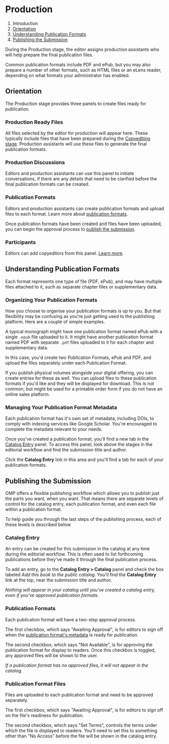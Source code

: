 # Production

1. Introduction
2. [Orientation](production#orientation)
3. [Understanding Publication Formats](production#understanding-publication-formats)
3. [Publishing the Submission](production#publish)

During the Production stage, the editor assigns production assistants who will help prepare the final publication files.

Common publication formats include PDF and ePub, but you may also prepare a number of other formats, such as HTML files or an eLens reader, depending on what formats your administrator has enabled.

## <a name="orientation"></a>Orientation

The Production stage provides three panels to create files ready for publication.

### <a name="production-ready"></a>Production Ready Files

All files selected by the editor for production will appear here. These typically include files that have been prepared during the [Copyediting stage](copyediting). Production assistants will use these files to generate the final publication formats.

### <a name="production-discussions"></a>Production Discussions

Editors and production assistants can use this panel to initiate conversations, if there are any details that need to be clarified before the final publication formats can be created.

### <a name="publication-formats"></a>Publication Formats

Editors and production assistants can create publication formats and upload files to each format. Learn more about [publication formats](production#understanding-publication-formats).

Once publication formats have been created and files have been uploaded, you can begin the approval process to [publish the submission](production#publish).

### <a name="participants"></a>Participants

Editors can add copyeditors from this panel. [Learn more](../editorial-workflow#participants).

## <a name="understanding-publication-formats"></a>Understanding Publication Formats

Each format represents one type of file (PDF, ePub), and may have multiple files attached to it, such as separate chapter files or supplementary data.

### Organizing Your Publication Formats

How you choose to organise your publication formats is up to you. But that flexibility may be confusing as you're just getting used to the publishing platform. Here are a couple of simple examples.

A typical monograph might have one publication format named ePub with a single `.epub` file uploaded to it. It might have another publication format named PDF with separate `.pdf` files uploaded to it for each chapter and supplementary data.

In this case, you'd create two Publication Formats, ePub and PDF, and upload the files separately under each Publication Format.

If you publish physical volumes alongside your digital offering, you can create entries for these as well. You can upload files to these publication formats if you'd like and they will be displayed for download. This is not common, but might be used for a printable order form if you do not have an online sales platform.

### <a name="publication-format-metadata"></a>Managing Your Publication Format Metadata

Each publication format has it's own set of metadata, including DOIs, to comply with indexing services like Google Scholar. You're encouraged to complete the metadata relevant to your needs.

Once you've created a publication format, you'll find a new tab in the [Catalog Entry](../editorial-workflow#catalog-entry) panel. To access this panel, look above the stages in the editorial workflow and find the submission title and author.

Click the **Catalog Entry** link in this area and you'll find a tab for each of your publication formats.

## <a name="publish"></a>Publishing the Submission

OMP offers a flexible publishing workflow which allows you to publish just the parts you want, when you want. That means there are separate levels of control for the catalog entry, each publication format, and even each file within a publication format.

To help guide you through the last steps of the publishing process, each of these levels is described below.

### Catalog Entry

An entry can be created for this submission in the catalog at any time during the editorial workflow. This is often used to list forthcoming publications before they've made it through the final publication process.

To add an entry, go to the **Catalog Entry > Catalog** panel and check the box labeled *Add this book to the public catalog*. You'll find the **Catalog Entry** link at the top, near the submission title and author.

*Nothing will appear in your catalog until you've created a catalog entry, even if you've approved publication formats.*

### Publication Formats

Each publication format will have a two-step approval process.

The first checkbox, which says "Awaiting Approval", is for editors to sign off when the [publication format's metadata](production#publication-format-metadata) is ready for publication.

The second checkbox, which says "Not Available", is for approving the publication format for display to readers. Once this checkbox is toggled, any approved files will be shown to the user.

*If a publication format has no approved files, it will not appear in the catalog.*

### Publication Format Files

Files are uploaded to each publication format and need to be approved separately.

The first checkbox, which says "Awaiting Approval", is for editors to sign off on the file's readiness for publication.

The second checkbox, which says "Set Terms", controls the terms under which the file is displayed to readers. You'll need to set this to something other than "No Access" before the file will be shown in the catalog entry.

